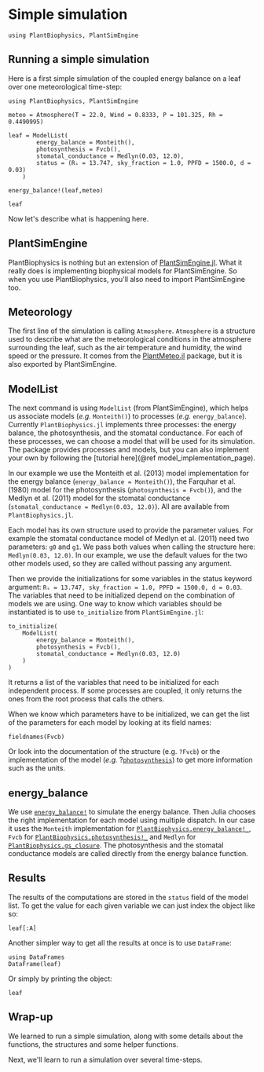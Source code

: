 # Simple simulation

```@setup usepkg
using PlantBiophysics, PlantSimEngine
```

## Running a simple simulation

Here is a first simple simulation of the coupled energy balance on a leaf over one meteorological time-step:

```@example usepkg
using PlantBiophysics, PlantSimEngine

meteo = Atmosphere(T = 22.0, Wind = 0.8333, P = 101.325, Rh = 0.4490995)

leaf = ModelList(
        energy_balance = Monteith(),
        photosynthesis = Fvcb(),
        stomatal_conductance = Medlyn(0.03, 12.0),
        status = (Rₛ = 13.747, sky_fraction = 1.0, PPFD = 1500.0, d = 0.03)
    )

energy_balance!(leaf,meteo)

leaf
```

Now let's describe what is happening here.

## PlantSimEngine

PlantBiophysics is nothing but an extension of [PlantSimEngine.jl](https://vezy.github.io/PlantSimEngine.jl/). What it really does is implementing biophysical models for PlantSimEngine. So when you use PlantBiophysics, you'll also need to import PlantSimEngine too.

## Meteorology

The first line of the simulation is calling `Atmosphere`. `Atmosphere` is a structure used to describe what are the meteorological conditions in the atmosphere surrounding the leaf, such as the air temperature and humidity, the wind speed or the pressure. It comes from the [PlantMeteo.jl](https://palmstudio.github.io/PlantMeteo.jl/stable/) package, but it is also exported by PlantSimEngine.

## ModelList

The next command is using `ModelList` (from PlantSimEngine), which helps us associate models (*e.g.* `Monteith()`) to processes (*e.g.* `energy_balance`). Currently `PlantBiophysics.jl` implements three processes: the energy balance, the photosynthesis, and the stomatal conductance. For each of these processes, we can choose a model that will be used for its simulation. The package provides processes and models, but you can also implement your own by following the [tutorial here](@ref model_implementation_page).

In our example we use the Monteith et al. (2013) model implementation for the energy balance (`energy_balance = Monteith()`), the Farquhar et al. (1980) model for the photosynthesis (`photosynthesis = Fvcb()`), and the Medlyn et al. (2011) model for the stomatal conductance (`stomatal_conductance = Medlyn(0.03, 12.0)`). All are available from `PlantBiophysics.jl`.

Each model has its own structure used to provide the parameter values. For example the stomatal conductance model of Medlyn et al. (2011) need two parameters: `g0` and `g1`. We pass both values when calling the structure here: `Medlyn(0.03, 12.0)`. In our example, we use the default values for the two other models used, so they are called without passing any argument.

Then we provide the initializations for some variables in the status keyword argument: `Rₛ = 13.747, sky_fraction = 1.0, PPFD = 1500.0, d = 0.03`. The variables that need to be initialized depend on the combination of models we are using. One way to know which variables should be instantiated is to use `to_initialize` from `PlantSimEngine.jl`:

```@example usepkg
to_initialize(
    ModelList(
        energy_balance = Monteith(),
        photosynthesis = Fvcb(),
        stomatal_conductance = Medlyn(0.03, 12.0)
    )
)
```

It returns a list of the variables that need to be initialized for each independent process. If some processes are coupled, it only returns the ones from the root process that calls the others.

When we know which parameters have to be initialized, we can get the list of the parameters for each model by looking at its field names:

```@example usepkg
fieldnames(Fvcb)
```

Or look into the documentation of the structure (e.g. `?Fvcb`) or the implementation of the model (*e.g.* ?[`photosynthesis`](@ref)) to get more information such as the units.

## energy_balance

We use [`energy_balance!`](@ref) to simulate the energy balance. Then Julia chooses the right implementation for each model using multiple dispatch. In our case it uses the `Monteith` implementation for [`PlantBiophysics.energy_balance!_`](@ref), `Fvcb` for [`PlantBiophysics.photosynthesis!_`](@ref) and `Medlyn` for [`PlantBiophysics.gs_closure`](@ref). The photosynthesis and the stomatal conductance models are called directly from the energy balance function.

## Results

The results of the computations are stored in the `status` field of the model list. To get the value for each given variable we can just index the object like so:

```@example usepkg
leaf[:A]
```

Another simpler way to get all the results at once is to use `DataFrame`:

```@example usepkg
using DataFrames
DataFrame(leaf)
```

Or simply by printing the object:

```@example usepkg
leaf
```

## Wrap-up

We learned to run a simple simulation, along with some details about the functions, the structures and some helper functions.

Next, we'll learn to run a simulation over several time-steps.
